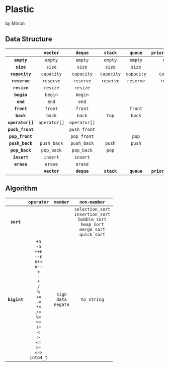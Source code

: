 # Plastic

by Mirion

## Data Structure

| | **`vector`** | **`deque`** | **`stack`** | **`queue`** | **`priority_queue`** | **`forward_list`** | **`list`** | **`binary_search_tree`** | **`red_black_tree`** | **`avl_tree`** | |
| :--: | :--: | :--: | :--: | :--: | :--: | :--: | :--: | :--: | :--: | :--: | :--: |
| **`empty`** | `empty` | `empty` | `empty` | `empty` | `empty` | `empty` | `empty` | `empty` | `empty` | `empty` | **`empty`** |
| **`size`** | `size` | `size` | `size` | `size` | `size` | | | `size` | `size` | `size` | **`size`** |
| **`capacity`** | `capacity` | `capacity` | `capacity` | `capacity` | `capacity` | | | | | | **`capacity`** |
| **`reserve`** | `reserve` | `reserve` | `reserve` | `reserve` | `reserve` | | | | | | **`reserve`** |
| **`resize`** | `resize` | `resize` | | | | `resize` | `resize` | | | | **`resize`** |
| **`begin`** | `begin` | `begin` | | | | `begin` | `begin` | | | | **`begin`** |
| **`end`** | `end` | `end` | | | | `end` | `end` | | | | **`end`** |
| **`front`** | `front` | `front` | | `front` | `top` | `front` | `front` | | | | **`front`** |
| **`back`** | `back` | `back` | `top` | `back` | | | `back` | | | | **`back`** |
| **`operator[]`** | `operator[]` | `operator[]` | | | | | | | | | **`operator[]`** |
| **`push_front`** | | `push_front` | | | | `push_front` | `push_front` | | | | **`push_front`** |
| **`pop_front`** | | `pop_front` | | `pop` | `pop` | `pop_front` | `pop_front` | | | | **`pop_front`** |
| **`push_back`** | `push_back` | `push_back` | `push` | `push` | `push` | | `push_back` | | | | **`push_back`** |
| **`pop_back`** | `pop_back` | `pop_back` | `pop` | | | | `pop_back` | | | | **`pop_back`** |
| **`insert`** | `insert` | `insert` | | | | `insert_after` | `insert` | `insert` | `insert` | `insert` | **`insert`** |
| **`erase`** | `erase` | `erase` | | | | `erase_after` | `erase` | `erase` | `erase` | `erase` | **`erase`** |
| | **`vector`** | **`deque`** | **`stack`** | **`queue`** | **`priority_queue`** | **`forward_list`** | **`list`** | **`binary_search_tree`** | **`red_black_tree`** | **`avl_tree`** | |

## Algorithm

| | `operator` | `member` | `non-member` |
| :--: | :--: | :--: | :--: |
| **`sort`** | | |`selection_sort`<br>`insertion_sort`<br>`bubble_sort`<br>`heap_sort`<br>`merge_sort`<br>`quick_sort` |
| **`bigint`** | `+n`<br>`-n`<br>`++n`<br>`--n`<br>`n++`<br>`n--`<br>`+`<br>`-`<br>`*`<br>`/`<br>`%`<br>`+=`<br>`-=`<br>`*=`<br>`/=`<br>`%=`<br>`==`<br>`!=`<br>`<`<br>`>`<br>`<=`<br>`>=`<br>`<=>`<br>`int64_t` | `sign`<br>`data`<br>`negate` | `to_string` |